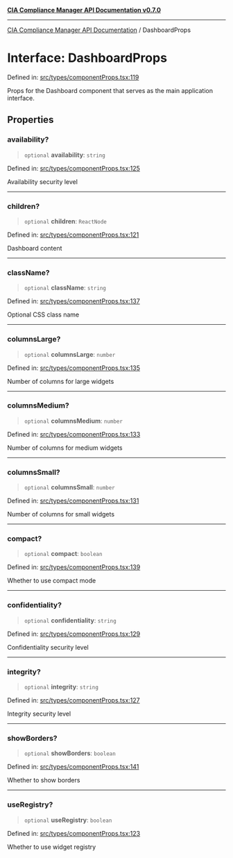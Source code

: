 [**CIA Compliance Manager API Documentation v0.7.0**](../README.md)

***

[CIA Compliance Manager API Documentation](../globals.md) / DashboardProps

# Interface: DashboardProps

Defined in: [src/types/componentProps.tsx:119](https://github.com/Hack23/cia-compliance-manager/blob/main/src/types/componentProps.tsx#L119)

Props for the Dashboard component that serves as the main application interface.

## Properties

### availability?

> `optional` **availability**: `string`

Defined in: [src/types/componentProps.tsx:125](https://github.com/Hack23/cia-compliance-manager/blob/main/src/types/componentProps.tsx#L125)

Availability security level

***

### children?

> `optional` **children**: `ReactNode`

Defined in: [src/types/componentProps.tsx:121](https://github.com/Hack23/cia-compliance-manager/blob/main/src/types/componentProps.tsx#L121)

Dashboard content

***

### className?

> `optional` **className**: `string`

Defined in: [src/types/componentProps.tsx:137](https://github.com/Hack23/cia-compliance-manager/blob/main/src/types/componentProps.tsx#L137)

Optional CSS class name

***

### columnsLarge?

> `optional` **columnsLarge**: `number`

Defined in: [src/types/componentProps.tsx:135](https://github.com/Hack23/cia-compliance-manager/blob/main/src/types/componentProps.tsx#L135)

Number of columns for large widgets

***

### columnsMedium?

> `optional` **columnsMedium**: `number`

Defined in: [src/types/componentProps.tsx:133](https://github.com/Hack23/cia-compliance-manager/blob/main/src/types/componentProps.tsx#L133)

Number of columns for medium widgets

***

### columnsSmall?

> `optional` **columnsSmall**: `number`

Defined in: [src/types/componentProps.tsx:131](https://github.com/Hack23/cia-compliance-manager/blob/main/src/types/componentProps.tsx#L131)

Number of columns for small widgets

***

### compact?

> `optional` **compact**: `boolean`

Defined in: [src/types/componentProps.tsx:139](https://github.com/Hack23/cia-compliance-manager/blob/main/src/types/componentProps.tsx#L139)

Whether to use compact mode

***

### confidentiality?

> `optional` **confidentiality**: `string`

Defined in: [src/types/componentProps.tsx:129](https://github.com/Hack23/cia-compliance-manager/blob/main/src/types/componentProps.tsx#L129)

Confidentiality security level

***

### integrity?

> `optional` **integrity**: `string`

Defined in: [src/types/componentProps.tsx:127](https://github.com/Hack23/cia-compliance-manager/blob/main/src/types/componentProps.tsx#L127)

Integrity security level

***

### showBorders?

> `optional` **showBorders**: `boolean`

Defined in: [src/types/componentProps.tsx:141](https://github.com/Hack23/cia-compliance-manager/blob/main/src/types/componentProps.tsx#L141)

Whether to show borders

***

### useRegistry?

> `optional` **useRegistry**: `boolean`

Defined in: [src/types/componentProps.tsx:123](https://github.com/Hack23/cia-compliance-manager/blob/main/src/types/componentProps.tsx#L123)

Whether to use widget registry
